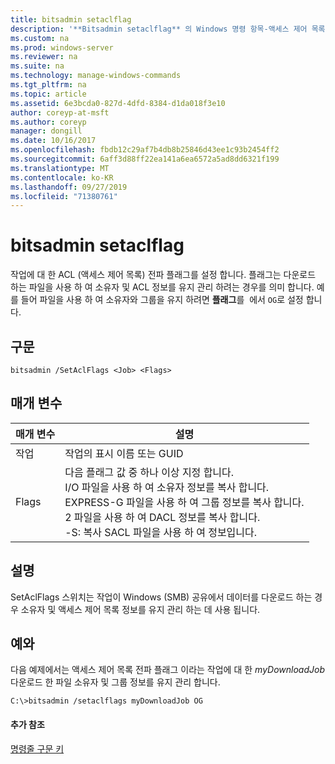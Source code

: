 ```yaml
---
title: bitsadmin setaclflag
description: '**Bitsadmin setaclflag** 의 Windows 명령 항목-액세스 제어 목록 전파 플래그를 설정 합니다.'
ms.custom: na
ms.prod: windows-server
ms.reviewer: na
ms.suite: na
ms.technology: manage-windows-commands
ms.tgt_pltfrm: na
ms.topic: article
ms.assetid: 6e3bcda0-827d-4dfd-8384-d1da018f3e10
author: coreyp-at-msft
ms.author: coreyp
manager: dongill
ms.date: 10/16/2017
ms.openlocfilehash: fbdb12c29af7b4db8b25846d43ee1c93b2454ff2
ms.sourcegitcommit: 6aff3d88ff22ea141a6ea6572a5ad8dd6321f199
ms.translationtype: MT
ms.contentlocale: ko-KR
ms.lasthandoff: 09/27/2019
ms.locfileid: "71380761"
---
```

# <a name="bitsadmin-setaclflag"></a>bitsadmin setaclflag

작업에 대 한 ACL (액세스 제어 목록) 전파 플래그를 설정 합니다. 플래그는 다운로드 하는 파일을 사용 하 여 소유자 및 ACL 정보를 유지 관리 하려는 경우를 의미 합니다. 예를 들어 파일을 사용 하 여 소유자와 그룹을 유지 하려면 **플래그**를  에서 `OG`로 설정 합니다.

## <a name="syntax"></a>구문

```
bitsadmin /SetAclFlags <Job> <Flags>
```

## <a name="parameters"></a>매개 변수

|매개 변수|설명|
|---------|-----------|
|작업|작업의 표시 이름 또는 GUID|
|Flags|다음 플래그 값 중 하나 이상 지정 합니다.</br>I/O 파일을 사용 하 여 소유자 정보를 복사 합니다.</br>EXPRESS-G 파일을 사용 하 여 그룹 정보를 복사 합니다.</br>2 파일을 사용 하 여 DACL 정보를 복사 합니다.</br>-S: 복사 SACL 파일을 사용 하 여 정보입니다.|

## <a name="remarks"></a>설명

SetAclFlags 스위치는 작업이 Windows (SMB) 공유에서 데이터를 다운로드 하는 경우 소유자 및 액세스 제어 목록 정보를 유지 관리 하는 데 사용 됩니다.

## <a name="BKMK_examples"></a>예와

다음 예제에서는 액세스 제어 목록 전파 플래그 이라는 작업에 대 한 *myDownloadJob* 다운로드 한 파일 소유자 및 그룹 정보를 유지 관리 합니다.
```
C:\>bitsadmin /setaclflags myDownloadJob OG
```

#### <a name="additional-references"></a>추가 참조

[명령줄 구문 키](command-line-syntax-key.md)